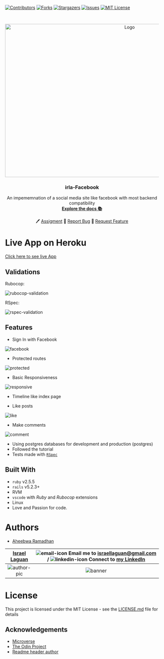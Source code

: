 <!-- PROJECT SHIELDS -->
<!--
*** I'm using markdown "reference style" links for readability.
*** Reference links are enclosed in brackets [ ] instead of parentheses ( ).
*** See the bottom of this document for the declaration of the reference variables
*** for contributors-url, forks-url, etc. This is an optional, concise syntax you may use.
*** https://www.markdownguide.org/basic-syntax/#reference-style-links
-->

[![Contributors][contributors-shield]][contributors-url]
[![Forks][forks-shield]][forks-url]
[![Stargazers][stars-shield]][stars-url]
[![Issues][issues-shield]][issues-url]
[![MIT License][license-shield]][license-url]

<!-- PROJECT LOGO -->
<br />
<p align="center">
  <a href="https://www.microverse.org/">
    <img src="https://user-images.githubusercontent.com/67714964/168324345-461f2d2d-0790-455b-9438-142f21d73743.png" alt="Logo" width="800" height="500">
  </a>

  <h3 align="center">
	irla-Facebook
  </h3>

  <p align="center">
    An impememnation of a social media site like facebook with most backend compatibility
    <br />
    <a href="https://github.com/raheebwa/irla-facebook/blob/master/README.md"><strong>Explore the docs 📚</strong></a>
    <br />
    <br />
	  🖊️
    <a href="https://www.theodinproject.com/courses/ruby-on-rails/lessons/final-project">Assigment</a>
    🐛
    <a href="https://github.com/raheebwa/irla-facebook/issues">Report Bug</a>
    🙏
    <a href="https://github.com/raheebwa/irla-facebook/issues">Request Feature</a>
  </p>
</p>

# Live App on Heroku

<a href="http://irla.herokuapp.com">Click here to see live App</a>

## Validations

Rubocop:

![rubocop-validation](doc/rubocop.png)

RSpec:

![rspec-validation](doc/rspec.png)

## Features

- Sign In with Facebook

![facebook](doc/facebook.png)

- Protected routes

![protected](doc/protected.png)

- Basic Responsiveness

![responsive](doc/responsive.png)

- Timeline like index page

- Like posts

![like](doc/like.png)

- Make comments

![comment](doc/comment.png)

- Using postgres databases for development and production (postgres)
- Followed the tutorial
- Tests made with [`RSpec`](https://relishapp.com/rspec/)

## Built With

- `ruby` v2.5.5
- `rails` v5.2.3+
- RVM
- `vscode` with _Ruby_ and _Rubocop_ extensions
- Linux
- Love and Passion for code.

# Authors

- [Aheebwa Ramadhan](https://github.com/raheebwa)

| [Israel Laguan][author-github] | ![email-icon][] Email me to [israellaguan@gmail.com][author-email] / ![linkedin-icon][] Connect to [my LinkedIn][author-linkedin] |
| :----------------------------: | :-------------------------------------------------------------------------------------------------------------------------------: |
|        ![author-pic][]         |                                                             ![banner]                                                             |

<!-- MARKDOWN LINKS & IMAGES -->

[author-pic]: https://avatars2.githubusercontent.com/u/36519478?s=460&v=4
[author-github]: https://israel-laguan.github.io
[author-linkedin]: https://www.linkedin.com/in/israellaguan
[author-email]: mailto:israellaguan@gmail.com
[banner]: https://github.com/Israel-Laguan/Israel-Laguan/raw/master/docs/banner.jpg
[linkedin-icon]: https://img.icons8.com/color/20/000000/linkedin.png
[email-icon]: https://img.icons8.com/color/20/000000/message-squared.png

# License

This project is licensed under the MIT License - see the [LICENSE.md](LICENSE.md) file for details

<!-- ACKNOWLEDGEMENTS -->

## Acknowledgements

- [Microverse](https://www.microverse.org/)
- [The Odin Project](https://www.theodinproject.com/)
- [Readme header author](https://github.com/collinsugwu/Microverse201-Enumerable-Methods)

<!-- MARKDOWN LINKS & IMAGES -->
<!-- https://www.markdownguide.org/basic-syntax/#reference-style-links -->

[contributors-shield]: https://img.shields.io/github/contributors/raheebwa/irla-facebook.svg?style=flat-square
[contributors-url]: https://github.com/raheebwa/irla-facebook/graphs/contributors
[forks-shield]: https://img.shields.io/github/forks/raheebwa/irla-facebook
[forks-url]: https://github.com/raheebwa/irla-facebook/network/members
[stars-shield]: https://img.shields.io/github/stars/raheebwa/irla-facebook
[stars-url]: https://github.com/raheebwa/irla-facebook/stargazers
[issues-shield]: https://img.shields.io/github/issues/raheebwa/irla-facebook
[issues-url]: https://github.com/raheebwa/irla-facebook/issues
[license-shield]: https://img.shields.io/github/license/raheebwa/irla-facebook
[license-url]: https://github.com/raheebwa/irla-facebook/blob/master/LICENSE.txt
